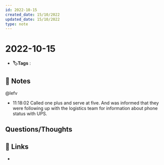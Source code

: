 ```yaml
---
id: 2022-10-15
created_date: 15/10/2022
updated_date: 15/10/2022
type: note
---
```


#  2022-10-15
- **🏷️Tags** :   
[ ](#anki-card)
## 📝 Notes

@lefv

- 11:18:02 Called one plus and serve at five. And was informed that they were following up with the logistics team for information about phone status with UPS.



## Questions/Thoughts


## 🔗 Links
- 